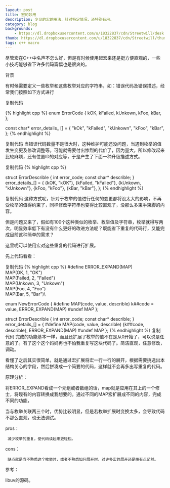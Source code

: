 ```yaml
---
layout: post
title: 宏的妙用
description: 少见的宏的用法，针对特定情况，还特别有用。
category: blog
backgrounds:
    - https://dl.dropboxusercontent.com/u/18322837/cdn/Streetwill/desk.jpeg
thumb: https://dl.dropboxusercontent.com/u/18322837/cdn/Streetwill/thumbs/drum-rudiment.jpeg
tags: c++ macro
---
```


尽管宏在C++中名声不怎么好，但是有时候使用起宏来还是挺方便直观的，一些小技巧能够省下许多代码篇幅也是很爽的。

 

背景

有时候需要定义一些枚举和这些枚举对应的字符串，如：错误代码及错误描述，经常我们按照如下方式进行

复制代码

{% highlight cpp %}
enum ErrorCode {
    kOK,
    kFailed,
    kUnkown,
    kFoo,
    kBar,
};

const char* error_details_ [] = {
    "kOk",
    "kFailed",
    "kUnkown",
    "kFoo",
    "kBar",
};
{% endhighlight  %}

复制代码
当错误代码数量不是很大时，这种维护可能还没问题，当遇到枚举的值发生变更及修改调整等。可能就需要付出惨烈的代价了，因为量大，所以修改起来比较麻烦，还有位置ID的对应等，于是产生了下面一种升级描述方式。

复制代码
{% highlight cpp %}

struct ErrorDescrible {
    int error_code;
    const char* describle;
} error_details_[] = {
    {kOK, "kOK"},
    {kFailed, "kFailed"},
    {kUnkown, "kUnkown"},
    {kFoo, "kFoo"},
    {kBar, "kBar"},
};
{% endhighlight %}

复制代码
这种方式呢，针对于枚举的值进行任何的变更都将没太大的影响，不再受枚举的值得约束了，同样修改字符串也变得比较直观了，没那么多束手束脚的内容。

但是问题又来了，假如有100个这种类似的枚举、枚举值及字符串，枚举就得写两次，明显效率低下有没有什么更好的改进方法呢？既能省下重复的代码行，又能完成目前这种简单的需求？

这里呢可以使用宏对这些重复的代码进行扩展。

先上代码看看：

复制代码
{% highlight cpp %}
#define ERROR_EXPAND(MAP)\
    MAP(OK, 1, "OK")\
    MAP(Failed, 2, "Failed")\
    MAP(Unkown, 3, "Unkown")\
    MAP(Foo, 4, "Foo")\
    MAP(Bar, 5, "Bar")\

enum NewErrorCode {
#define MAP(code, value, describle) k##code = value,
    ERROR_EXPAND(MAP)
#undef MAP
};

struct ErrorDescrible {
    int error_code;
    const char* describle;
} error_details_[] = {
#define MAP(code, value, describle) {k##code, describle},
    ERROR_EXPAND(MAP)
#undef MAP
};
{% endhighlight %}
复制代码
完成的功能基本一样，而且还扩展了枚举的值不在是从0开始了，可以说是任意的了。有了这个这个妈妈再也不怕我重复写这块代码了。简洁直观，任意修改，调动。

 

看懂了之后其实很简单，就是通过宏扩展将宏一行一行的展开，根据需要挑选出本结构关心的字段，然后拼凑成一个简要的代码，这样就不会再多出写重复的代码。

 

原理分析：

将ERROR_EXPAND看成一个元组或者数组的话，map就是应用在其上的一个修士，将现有的内容转换成我想要的。通过不同的MAP宏扩展成不同的内容，完成不同的功能，

 

当与枚举关联两三个时，优势比较明显，但是若枚举扩展时变换太多，会导致代码不那么直观，也无法调试。

 

 

pros：

     减少枚举的重复，使代码读起来更轻松。

 

cons：

     缺点就是当不熟悉这个枚举时，或者不熟悉如何展开时，对许多宏的展开还是略有点茫然。

 

参考：

  libuv的源码。